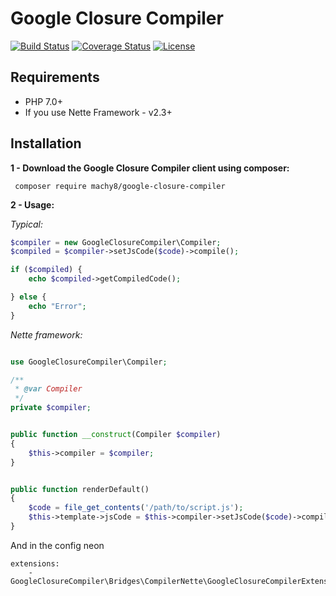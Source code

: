 
# Google Closure Compiler
[![Build Status](https://travis-ci.org/Machy8/google-closure-compiler.svg?branch=master)](https://travis-ci.org/Machy8/google-closure-compiler)
[![Coverage Status](https://coveralls.io/repos/github/Machy8/google-closure-compiler/badge.svg?branch=master)](https://coveralls.io/github/Machy8/google-closure-compiler?branch=master)
[![License](https://img.shields.io/badge/license-New%20BSD-blue.svg)](https://github.com/Machy8/google-closure-compiler/blob/master/license.md)

## Requirements
- PHP 7.0+
- If you use Nette Framework - v2.3+

## Installation
**1 - Download the Google Closure Compiler client using composer:**
```
 composer require machy8/google-closure-compiler
```
**2 - Usage:**

*Typical:*

```php
$compiler = new GoogleClosureCompiler\Compiler;
$compiled = $compiler->setJsCode($code)->compile();

if ($compiled) {
    echo $compiled->getCompiledCode();

} else {
    echo "Error";
}

```

*Nette framework:*
```PHP

use GoogleClosureCompiler\Compiler;

/**
 * @var Compiler
 */
private $compiler;


public function __construct(Compiler $compiler) 
{
    $this->compiler = $compiler;
}


public function renderDefault() 
{
    $code = file_get_contents('/path/to/script.js');
    $this->template->jsCode = $this->compiler->setJsCode($code)->compile();
}
```

And in the config neon
```
extensions:
    - GoogleClosureCompiler\Bridges\CompilerNette\GoogleClosureCompilerExtension
```
